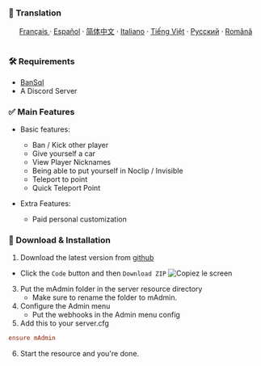 ### 📯 Translation

</p>
  <p align="center">
    <a href="/docs/readme_fr.md">Français </a>
    ·
    <a href="/docs/readme_es.md">Español</a>
    ·
    <a href="/docs/readme_cn.md">简体中文</a>
    ·
    <a href="/docs/readme_it.md">Italiano</a>
    ·
    <a href="/docs/readme_vn.md">Tiếng Việt</a>
    ·
    <a href="/docs/readme_ru.md">Русский</a>
    ·
    <a href="/docs/readme_ro.md">Română</a>
  </p>
</p>

#
### 🛠 Requirements

- [BanSql](https://github.com/Matdbx10/BanSql)
- A Discord Server

### ✅ Main Features

- Basic features:
    - Ban / Kick other player
    - Give yourself a car
    - View Player Nicknames
    - Being able to put yourself in Noclip / Invisible
    - Teleport to point
    - Quick Teleport Point

- Extra Features:
    - Paid personal customization


### 🔧 Download & Installation

1. Download the latest version from [github](https://github.com/Matdbx10/mAdmin)
  - Click the `Code` button and then `Download ZIP`
  ![](https://i.imgur.com/iF4dxA5.png "Copiez le screen")
3. Put the mAdmin folder in the server resource directory
    - Make sure to rename the folder to mAdmin.
4. Configure the Admin menu
    - Put the webhooks in the Admin menu config
5. Add this to your server.cfg
```cfg
ensure mAdmin
```
6. Start the resource and you're done.
